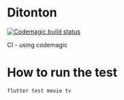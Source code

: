 # Ditonton
[![Codemagic build status](https://api.codemagic.io/apps/61e053e542f511f7ba6ef4c5/61e053e542f511f7ba6ef4c4/status_badge.svg)](https://codemagic.io/apps/61e053e542f511f7ba6ef4c5/61e053e542f511f7ba6ef4c4/latest_build)

CI - using codemagic

# How to run the test
```
flutter test movie tv
```